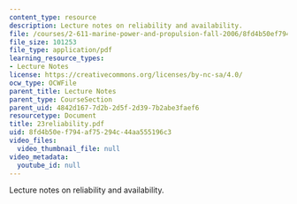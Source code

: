 ```yaml
---
content_type: resource
description: Lecture notes on reliability and availability.
file: /courses/2-611-marine-power-and-propulsion-fall-2006/8fd4b50ef794af75294c44aa555196c3_23reliability.pdf
file_size: 101253
file_type: application/pdf
learning_resource_types:
- Lecture Notes
license: https://creativecommons.org/licenses/by-nc-sa/4.0/
ocw_type: OCWFile
parent_title: Lecture Notes
parent_type: CourseSection
parent_uid: 4842d167-7d2b-2d5f-2d39-7b2abe3faef6
resourcetype: Document
title: 23reliability.pdf
uid: 8fd4b50e-f794-af75-294c-44aa555196c3
video_files:
  video_thumbnail_file: null
video_metadata:
  youtube_id: null
---
```

Lecture notes on reliability and availability.